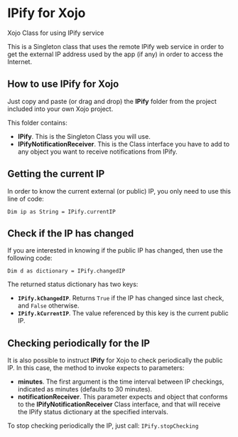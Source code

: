 # IPify for Xojo
Xojo Class for using IPify service

This is a Singleton class that uses the remote IPify web service in order to get the external IP address used by the app (if any) in order to access the Internet.

## How to use IPify for Xojo
Just copy and paste (or drag and drop) the **IPify** folder from the project included into your own Xojo project.

This folder contains:

+ **IPify**. This is the Singleton Class you will use.
+ **IPifyNotificationReceiver**. This is the Class interface you have to add to any object you want to receive notifications from IPify.

## Getting the current IP
In order to know the current external (or public) IP, you only need to use this line of code:
```
Dim ip as String = IPify.currentIP
```
## Check if the IP has changed
If you are interested in knowing if the public IP has changed, then use the following code:
```
Dim d as dictionary = IPify.changedIP
```
The returned status dictionary has two keys:
+ **`IPify.kChangedIP`**. Returns `True` if the IP has changed since last check, and `False` otherwise.
+ **`IPify.kCurrentIP`**. The value referenced by this key is the current public IP.
## Checking periodically for the IP
It is also possible to instruct **IPify** for Xojo to check periodically the public IP. In this case, the method to invoke expects to parameters:
+ **minutes**. The first argument is the time interval between IP checkings, indicated as minutes (defaults to 30 minutes).
+ **notificationReceiver**. This parameter expects and object that conforms to the **IPifyNotificationReceiver** Class interface, and that will receive the IPify status dictionary at the specified intervals.

To stop checking periodically the IP, just call:
`
IPify.stopChecking
`
